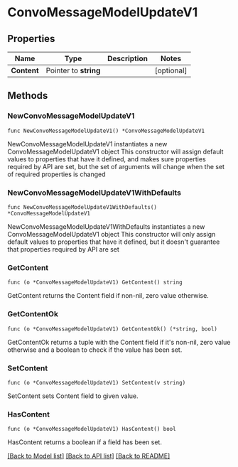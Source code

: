 # ConvoMessageModelUpdateV1

## Properties

Name | Type | Description | Notes
------------ | ------------- | ------------- | -------------
**Content** | Pointer to **string** |  | [optional] 

## Methods

### NewConvoMessageModelUpdateV1

`func NewConvoMessageModelUpdateV1() *ConvoMessageModelUpdateV1`

NewConvoMessageModelUpdateV1 instantiates a new ConvoMessageModelUpdateV1 object
This constructor will assign default values to properties that have it defined,
and makes sure properties required by API are set, but the set of arguments
will change when the set of required properties is changed

### NewConvoMessageModelUpdateV1WithDefaults

`func NewConvoMessageModelUpdateV1WithDefaults() *ConvoMessageModelUpdateV1`

NewConvoMessageModelUpdateV1WithDefaults instantiates a new ConvoMessageModelUpdateV1 object
This constructor will only assign default values to properties that have it defined,
but it doesn't guarantee that properties required by API are set

### GetContent

`func (o *ConvoMessageModelUpdateV1) GetContent() string`

GetContent returns the Content field if non-nil, zero value otherwise.

### GetContentOk

`func (o *ConvoMessageModelUpdateV1) GetContentOk() (*string, bool)`

GetContentOk returns a tuple with the Content field if it's non-nil, zero value otherwise
and a boolean to check if the value has been set.

### SetContent

`func (o *ConvoMessageModelUpdateV1) SetContent(v string)`

SetContent sets Content field to given value.

### HasContent

`func (o *ConvoMessageModelUpdateV1) HasContent() bool`

HasContent returns a boolean if a field has been set.


[[Back to Model list]](../README.md#documentation-for-models) [[Back to API list]](../README.md#documentation-for-api-endpoints) [[Back to README]](../README.md)


